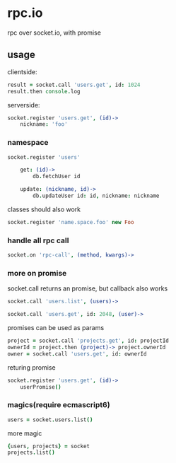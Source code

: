 # rpc.io

rpc over socket.io, with promise

## usage

clientside:

```coffeescript
result = socket.call 'users.get', id: 1024
result.then console.log
```

serverside:

```coffeescript
socket.register 'users.get', (id)->
    nickname: 'foo'
```

### namespace

```coffeescript
socket.register 'users'

    get: (id)->
        db.fetchUser id

    update: (nickname, id)->
        db.updateUser id: id, nickname: nickname
```

classes should also work

```coffeescript
socket.register 'name.space.foo' new Foo
```

### handle all rpc call

```coffeescript
socket.on 'rpc-call', (method, kwargs)->
```

### more on promise

socket.call returns an promise, but callback also works

```coffeescript
socket.call 'users.list', (users)->

socket.call 'users.get', id: 2048, (user)->
```

promises can be used as params

```coffeescript
project = socket.call 'projects.get', id: projectId
ownerId = project.then (project)-> project.ownerId
owner = socket.call 'users.get', id: ownerId
```

returing promise

```coffeescript
socket.register 'users.get', (id)->
    userPromise()
```

### magics(require ecmascript6)

```coffeescript
users = socket.users.list()
```

more magic

```coffeescript
{users, projects} = socket
projects.list()
```
